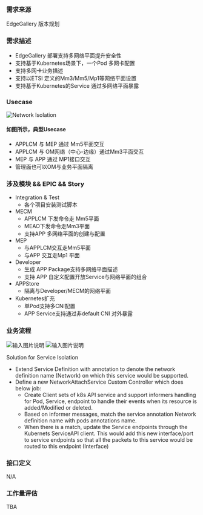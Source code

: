 ### 需求来源

EdgeGallery 版本规划

### 需求描述
- EdgeGallery 部署支持多网络平面提升安全性
- 支持基于Kubernetes场景下，一个Pod 多网卡配置
- 支持多网卡业务描述
- 支持以ETSI 定义的Mm3/Mm5/Mp1等网络平面设置
- 支持基于Kubernetes的Service 通过多网络平面暴露

### Usecase
![Network Isolation](https://images.gitee.com/uploads/images/2020/0730/095700_99279ac7_7624977.png "network_isolation.png")

#### 如图所示，典型Usecase
- APPLCM 与 MEP 通过 Mm5平面交互
- APPLCM 与 OM网络（中心-边缘）通过Mm3平面交互
- MEP 与 APP 通过 MP1接口交互
- 管理面也可以OM与业务平面隔离
### 涉及模块 && EPIC && Story
- Integration & Test
  - 各个项目安装测试脚本
- MECM
  - APPLCM 下发命令走 Mm5平面
  - MEAO下发命令走Mm3平面
  - 支持APP 多网络平面的创建与配置
- MEP
  - 与APPLCM交互走Mm5平面
  - 与APP 交互走Mp1 平面
- Developer
  - 生成 APP Package支持多网络平面描述
  - 支持 APP 自定义配置开放Service与网络平面的组合
- APPStore
  - 隔离与Developer/MECM的网络平面
- Kubernetes扩充
  - 单Pod支持多CNI配置
  - APP Service支持通过非default CNI 对外暴露

### 业务流程
![输入图片说明](https://images.gitee.com/uploads/images/2020/0810/190744_46e41300_7786320.png "Selection_019.png")
![输入图片说明](https://images.gitee.com/uploads/images/2020/0810/191706_22f56000_7786320.png "Selection_021.png")

Solution for Service Isolation
- Extend Service Definition with annotation to denote the network definition name (Network) on which this service would be supported.
- Define a new NetworkAttachService Custom Controller which does below job:
  - Create Client sets of k8s API service and support informers handling for Pod, Service, endpoint to handle their events when its resource is added/Modified or deleted.
  - Based on informer messages, match the service annotation Network definition name with pods annotations name. 
  - When there is a match, update the Service endpoints through the Kubernets ServiceAPI client. This would add this new interface/port to service endpoints so that all the packets to this service would be routed to this endpoint (Interface)

### 接口定义
N/A

### 工作量评估
TBA